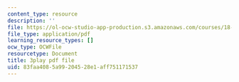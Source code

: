 ```yaml
---
content_type: resource
description: ''
file: https://ol-ocw-studio-app-production.s3.amazonaws.com/courses/18-03sc-differential-equations-fall-2011/83faa4085a99204528e1aff751171537_9KbpbBMThTE.pdf
file_type: application/pdf
learning_resource_types: []
ocw_type: OCWFile
resourcetype: Document
title: 3play pdf file
uid: 83faa408-5a99-2045-28e1-aff751171537
---
```

